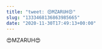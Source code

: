 ```yaml
---
title: "tweet: 😍MZARUH😍"
slug: "1333468136863985665"
date: "2020-11-30T17:49:13+00:00"
---
```

😍MZARUH😍